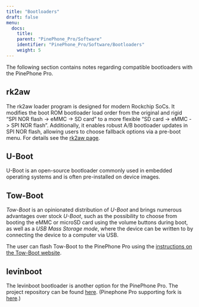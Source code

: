 ```yaml
---
title: "Bootloaders"
draft: false
menu:
  docs:
    title:
    parent: "PinePhone_Pro/Software"
    identifier: "PinePhone_Pro/Software/Bootloaders"
    weight: 5
---
```


The following section contains notes regarding compatible bootloaders with the PinePhone Pro.

## rk2aw

The rk2aw loader program is designed for modern Rockchip SoCs. It modifies the boot ROM bootloader load order from the original and rigid “SPI NOR flash -> eMMC -> SD card” to a more flexible “SD card -> eMMC -> SPI NOR flash”. Additionally, it enables robust A/B bootloader updates in SPI NOR flash, allowing users to choose fallback options via a pre-boot menu. For details see the [rk2aw page](https://xnux.eu/rk2aw/).

## U-Boot

U-Boot is an open-source bootloader commonly used in embedded operating systems and is often pre-installed on device images.

## Tow-Boot

_Tow-Boot_ is an opinionated distribution of _U-Boot_ and brings numerous advantages over stock _U-Boot_, such as the possibility to choose from booting the eMMC or microSD card using the volume buttons during boot, as well as a _USB Mass Storage mode_, where the device can be written to by connecting the device to a computer via USB.

The user can flash Tow-Boot to the PinePhone Pro using the [instructions on the Tow-Boot website](https://tow-boot.org/devices/pine64-pinephonePro.html).

## levinboot

The levinboot bootloader is another option for the PinePhone Pro. The project repository can be found [here](https://gitlab.com/DeltaGem/levinboot/-/tree/master/). (Pinephone Pro supporting fork is [here](https://xff.cz/git/levinboot/).)

